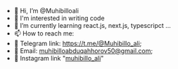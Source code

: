 - 👋 Hi, I’m @Muhibilloali
- 👀 I'm interested in writing code
- 🌱 I’m currently learning react.js, next.js, typescripct ...
- 📫 How to reach me:
- 🚀 Telegram link: https://t.me/@Muhibillo_ali;
- 📨 Email: muhibilloabduqahhorov50@gmail.com;
- 📸 Instagram link "[muhibillo_ali](https://www.instagram.com/muhibillo_ali/)"

  


<!---
Muhibilloali/Muhibilloali is a ✨ special ✨ repository because its `README.md` (this file) appears on your GitHub profile.
You can click the Preview link to take a look at your changes.
--->
